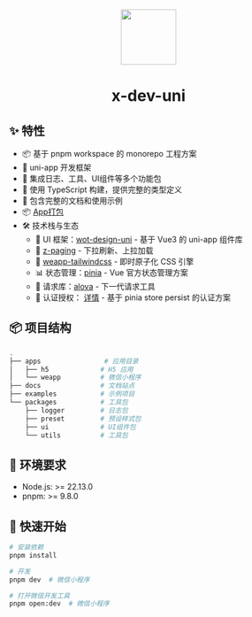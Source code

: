<br>

<p align="center">
<img src="https://api.iconify.design/fluent-emoji:dog-face.svg" style="width:100px;" />
</p>

<h1 align="center">x-dev-uni</h1>

## ✨ 特性

- 📦 基于 pnpm workspace 的 monorepo 工程方案
- 🎯 uni-app 开发框架
- 🚀 集成日志、工具、UI组件等多个功能包
- 💪 使用 TypeScript 构建，提供完整的类型定义
- 📖 包含完整的文档和使用示例
- 📦 [App打包](https://doc.crmeb.com/single/crmeb_v4/6830)
- 🛠️ 技术栈与生态
  - 🎨 UI 框架：[wot-design-uni](https://wot-design-uni.cn) - 基于 Vue3 的 uni-app 组件库
  - 📱 [z-paging](https://z-paging.zxlee.cn/) - 下拉刷新、上拉加载
  - 🚦 [weapp-tailwindcss](https://tw.icebreaker.top/) - 即时原子化 CSS 引擎
  - 📊 状态管理：[pinia](https://pinia.vuejs.org/) - Vue 官方状态管理方案
  - 🔄 请求库：[alova](https://alova.js.org/zh-CN/) - 下一代请求工具
  - 🔐 认证授权： [详情](./apps/weapp/README.md) - 基于 pinia store persist 的认证方案

## 📦 项目结构

```bash
.
├── apps                # 应用目录
│   ├── h5             # H5 应用
│   └── weapp          # 微信小程序
├── docs               # 文档站点
├── examples           # 示例项目
└── packages           # 工具包
    ├── logger         # 日志包
    ├── preset         # 预设样式包
    ├── ui             # UI组件包
    └── utils          # 工具包
```

## 🔧 环境要求

- Node.js: >= 22.13.0
- pnpm: >= 9.8.0

## 🚀 快速开始

```bash
# 安装依赖
pnpm install

# 开发
pnpm dev  # 微信小程序

# 打开微信开发工具
pnpm open:dev  # 微信小程序
```
